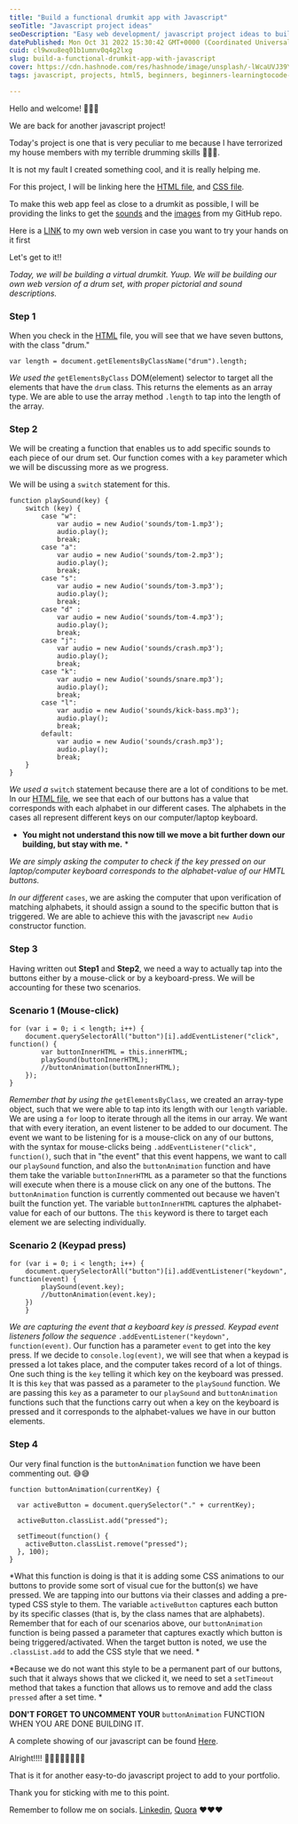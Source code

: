 ```yaml
---
title: "Build a functional drumkit app with Javascript"
seoTitle: "Javascript project ideas"
seoDescription: "Easy web development/ javascript project ideas to build up your portfolio"
datePublished: Mon Oct 31 2022 15:30:42 GMT+0000 (Coordinated Universal Time)
cuid: cl9wxu8eq01b1umnv0q4g2lxg
slug: build-a-functional-drumkit-app-with-javascript
cover: https://cdn.hashnode.com/res/hashnode/image/unsplash/-lWcaUVJ39Y/upload/v1667169737236/NxaqcOolm.jpeg
tags: javascript, projects, html5, beginners, beginners-learningtocode-100daysofcode

---
```


Hello and welcome! 🤩🤩🤩

We are back for another javascript project!

Today's project is one that is very peculiar to me because I have terrorized my house members with my terrible drumming skills 🤣🤣🤣.

It is not my fault I created something cool, and it is really helping me.

For this project, I will be linking here the [HTML file](https://github.com/Dumebii/Drumkit/blob/main/index.html), and [CSS file](https://github.com/Dumebii/Drumkit/blob/main/styles.css).

To make this web app feel as close to a drumkit as possible, I will be providing the links to get the [sounds](https://github.com/Dumebii/Drumkit/tree/main/sounds) and the [images](https://github.com/Dumebii/Drumkit/tree/main/images) from my GitHub repo.

Here is a [LINK](https://dumebii.github.io/Drumkit/) to my own web version in case you want to try your hands on it first

Let's get to it!!

*Today, we will be building a virtual drumkit. Yuup. We will be building our own web version of a drum set, with proper pictorial and sound descriptions.*

### Step 1

When you check in the [HTML](https://github.com/Dumebii/Drumkit/blob/main/index.html) file, you will see that we have seven buttons, with the class "drum."

`var length = document.getElementsByClassName("drum").length;`

*We used the* `getElementsByClass` DOM(element) selector to target all the elements that have the `drum` class. This returns the elements as an array type. We are able to use the array method `.length` to tap into the length of the array.

### Step 2

We will be creating a function that enables us to add specific sounds to each piece of our drum set. Our function comes with a `key` parameter which we will be discussing more as we progress.

We will be using a `switch` statement for this.

```plaintext
function playSound(key) {
    switch (key) {
        case "w":
            var audio = new Audio('sounds/tom-1.mp3');
            audio.play();
            break;
        case "a":
            var audio = new Audio('sounds/tom-2.mp3');
            audio.play();
            break;
        case "s":
            var audio = new Audio('sounds/tom-3.mp3');
            audio.play();
            break;
        case "d" :
            var audio = new Audio('sounds/tom-4.mp3');
            audio.play();
            break;
        case "j":
            var audio = new Audio('sounds/crash.mp3');
            audio.play();
            break;
        case "k":
            var audio = new Audio('sounds/snare.mp3');
            audio.play();
            break;
        case "l":
            var audio = new Audio('sounds/kick-bass.mp3');
            audio.play();
            break;
        default:
            var audio = new Audio('sounds/crash.mp3');
            audio.play();
            break;
    }
}
```

*We used a* `switch` statement because there are a lot of conditions to be met. In our [HTML file](https://github.com/Dumebii/Drumkit/blob/main/index.html), we see that each of our buttons has a value that corresponds with each alphabet in our different cases. The alphabets in the cases all represent different keys on our computer/laptop keyboard.

* **You might not understand this now till we move a bit further down our building, but stay with me.** \*
    

*We are simply asking the computer to check if the key pressed on our laptop/computer keyboard corresponds to the alphabet-value of our HMTL buttons.*

*In our different* `cases`, we are asking the computer that upon verification of matching alphabets, it should assign a sound to the specific button that is triggered. We are able to achieve this with the javascript `new Audio` constructor function.

### Step 3

Having written out **Step1** and **Step2**, we need a way to actually tap into the buttons either by a mouse-click or by a keyboard-press. We will be accounting for these two scenarios.

### Scenario 1 (Mouse-click)

```plaintext
for (var i = 0; i < length; i++) {
    document.querySelectorAll("button")[i].addEventListener("click", function() {
        var buttonInnerHTML = this.innerHTML;
        playSound(buttonInnerHTML);
        //buttonAnimation(buttonInnerHTML);
    });
}
```

*Remember that by using the* `getElementsByClass`, we created an array-type object, such that we were able to tap into its length with our `length` variable. We are using a `for` loop to iterate through all the items in our array. We want that with every iteration, an event listener to be added to our document. The event we want to be listening for is a mouse-click on any of our buttons, with the syntax for mouse-clicks being `.addEventListener("click", function()`, such that in "the event" that this event happens, we want to call our `playSound` function, and also the `buttonAnimation` function and have them take the variable `buttonInnerHTML` as a parameter so that the functions will execute when there is a mouse click on any one of the buttons. The `buttonAnimation` function is currently commented out because we haven't built the function yet. The variable `buttonInnerHTML` captures the alphabet-value for each of our buttons. The `this` keyword is there to target each element we are selecting individually.

### Scenario 2 (Keypad press)

```plaintext
for (var i = 0; i < length; i++) {
    document.querySelectorAll("button")[i].addEventListener("keydown", function(event) {
        playSound(event.key);
        //buttonAnimation(event.key);
    })
    }
```

*We are capturing the event that a keyboard key is pressed. Keypad event listeners follow the sequence* `.addEventListener("keydown", function(event)`. Our function has a parameter `event` to get into the key press. If we decide to `console.log(event)`, we will see that when a keypad is pressed a lot takes place, and the computer takes record of a lot of things. One such thing is the `key` telling it which key on the keyboard was pressed. It is this `key` that was passed as a parameter to the `playSound` function. We are passing this `key` as a parameter to our `playSound` and `buttonAnimation` functions such that the functions carry out when a key on the keyboard is pressed and it corresponds to the alphabet-values we have in our button elements.

### Step 4

Our very final function is the `buttonAnimation` function we have been commenting out. 😅😅

```plaintext
function buttonAnimation(currentKey) {

  var activeButton = document.querySelector("." + currentKey);

  activeButton.classList.add("pressed");

  setTimeout(function() {
    activeButton.classList.remove("pressed");
  }, 100);
}
```

\*What this function is doing is that it is adding some CSS animations to our buttons to provide some sort of visual cue for the button(s) we have pressed. We are tapping into our buttons via their classes and adding a pre-typed CSS style to them. The variable `activeButton` captures each button by its specific classes (that is, by the class names that are alphabets). Remember that for each of our scenarios above, our `buttonAnimation` function is being passed a parameter that captures exactly which button is being triggered/activated. When the target button is noted, we use the `.classList.add` to add the CSS style that we need. \*

\*Because we do not want this style to be a permanent part of our buttons, such that it always shows that we clicked it, we need to set a `setTimeout` method that takes a function that allows us to remove and add the class `pressed` after a set time. \*

**DON'T FORGET TO UNCOMMENT YOUR** `buttonAnimation` FUNCTION WHEN YOU ARE DONE BUILDING IT.

A complete showing of our javascript can be found [Here](https://github.com/Dumebii/Drumkit/blob/main/index.js).

Alright!!!! 💃🏾💃🏾💃🏾💃🏾

That is it for another easy-to-do javascript project to add to your portfolio.

Thank you for sticking with me to this point.

Remember to follow me on socials. [Linkedin](https://www.linkedin.com/in/dumebi-okolo/), [Quora](https://www.quora.com/profile/Dumebi-13) ❤❤❤